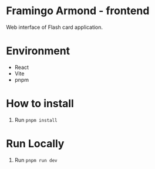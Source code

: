 # Framingo Armond - frontend
Web interface of Flash card application.

# Environment
- React
- Vite
- pnpm

# How to install
1. Run `pnpm install`

# Run Locally
1. Run `pnpm run dev`